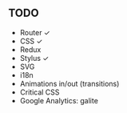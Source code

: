 ## TODO

- Router ✓
- CSS ✓
- Redux
- Stylus ✓
- SVG
- i18n
- Animations in/out (transitions)
- Critical CSS
- Google Analytics: galite